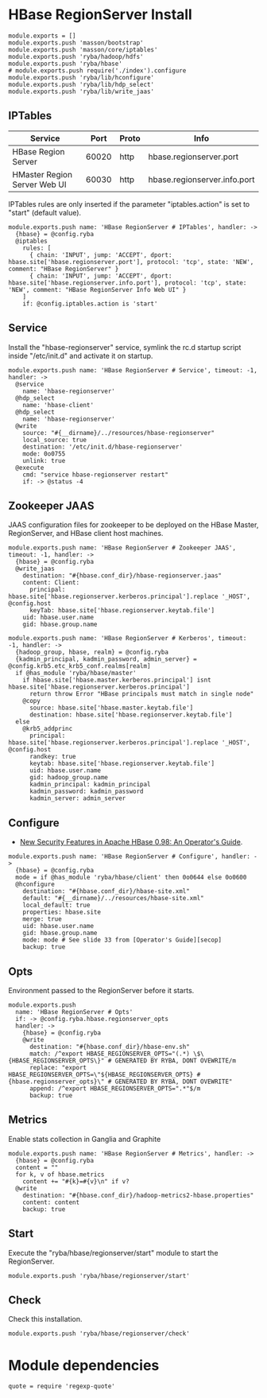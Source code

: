 
# HBase RegionServer Install

    module.exports = []
    module.exports.push 'masson/bootstrap'
    module.exports.push 'masson/core/iptables'
    module.exports.push 'ryba/hadoop/hdfs'
    module.exports.push 'ryba/hbase'
    # module.exports.push require('./index').configure
    module.exports.push 'ryba/lib/hconfigure'
    module.exports.push 'ryba/lib/hdp_select'
    module.exports.push 'ryba/lib/write_jaas'

## IPTables

| Service                      | Port  | Proto | Info                         |
|------------------------------|-------|-------|------------------------------|
| HBase Region Server          | 60020 | http  | hbase.regionserver.port      |
| HMaster Region Server Web UI | 60030 | http  | hbase.regionserver.info.port |

IPTables rules are only inserted if the parameter "iptables.action" is set to
"start" (default value).

    module.exports.push name: 'HBase RegionServer # IPTables', handler: ->
      {hbase} = @config.ryba
      @iptables
        rules: [
          { chain: 'INPUT', jump: 'ACCEPT', dport: hbase.site['hbase.regionserver.port'], protocol: 'tcp', state: 'NEW', comment: "HBase RegionServer" }
          { chain: 'INPUT', jump: 'ACCEPT', dport: hbase.site['hbase.regionserver.info.port'], protocol: 'tcp', state: 'NEW', comment: "HBase RegionServer Info Web UI" }
        ]
        if: @config.iptables.action is 'start'

## Service

Install the "hbase-regionserver" service, symlink the rc.d startup script
inside "/etc/init.d" and activate it on startup.

    module.exports.push name: 'HBase RegionServer # Service', timeout: -1, handler: ->
      @service
        name: 'hbase-regionserver'
      @hdp_select
        name: 'hbase-client'
      @hdp_select
        name: 'hbase-regionserver'
      @write
        source: "#{__dirname}/../resources/hbase-regionserver"
        local_source: true
        destination: '/etc/init.d/hbase-regionserver'
        mode: 0o0755
        unlink: true
      @execute
        cmd: "service hbase-regionserver restart"
        if: -> @status -4

## Zookeeper JAAS

JAAS configuration files for zookeeper to be deployed on the HBase Master,
RegionServer, and HBase client host machines.

    module.exports.push name: 'HBase RegionServer # Zookeeper JAAS', timeout: -1, handler: ->
      {hbase} = @config.ryba
      @write_jaas
        destination: "#{hbase.conf_dir}/hbase-regionserver.jaas"
        content: Client:
          principal: hbase.site['hbase.regionserver.kerberos.principal'].replace '_HOST', @config.host
          keyTab: hbase.site['hbase.regionserver.keytab.file']
        uid: hbase.user.name
        gid: hbase.group.name

    module.exports.push name: 'HBase RegionServer # Kerberos', timeout: -1, handler: ->
      {hadoop_group, hbase, realm} = @config.ryba
      {kadmin_principal, kadmin_password, admin_server} = @config.krb5.etc_krb5_conf.realms[realm]
      if @has_module 'ryba/hbase/master'
        if hbase.site['hbase.master.kerberos.principal'] isnt hbase.site['hbase.regionserver.kerberos.principal']
          return throw Error "HBase principals must match in single node"
        @copy
          source: hbase.site['hbase.master.keytab.file']
          destination: hbase.site['hbase.regionserver.keytab.file']
      else
        @krb5_addprinc
          principal: hbase.site['hbase.regionserver.kerberos.principal'].replace '_HOST', @config.host
          randkey: true
          keytab: hbase.site['hbase.regionserver.keytab.file']
          uid: hbase.user.name
          gid: hadoop_group.name
          kadmin_principal: kadmin_principal
          kadmin_password: kadmin_password
          kadmin_server: admin_server

## Configure

*   [New Security Features in Apache HBase 0.98: An Operator's Guide][secop].

[secop]: http://fr.slideshare.net/HBaseCon/features-session-2

    module.exports.push name: 'HBase RegionServer # Configure', handler: ->
      {hbase} = @config.ryba
      mode = if @has_module 'ryba/hbase/client' then 0o0644 else 0o0600
      @hconfigure
        destination: "#{hbase.conf_dir}/hbase-site.xml"
        default: "#{__dirname}/../resources/hbase-site.xml"
        local_default: true
        properties: hbase.site
        merge: true
        uid: hbase.user.name
        gid: hbase.group.name
        mode: mode # See slide 33 from [Operator's Guide][secop]
        backup: true

## Opts

Environment passed to the RegionServer before it starts.

    module.exports.push
      name: 'HBase RegionServer # Opts'
      if: -> @config.ryba.hbase.regionserver_opts
      handler: ->
        {hbase} = @config.ryba
        @write
          destination: "#{hbase.conf_dir}/hbase-env.sh"
          match: /^export HBASE_REGIONSERVER_OPTS="(.*) \$\{HBASE_REGIONSERVER_OPTS\}" # GENERATED BY RYBA, DONT OVEWRITE/m
          replace: "export HBASE_REGIONSERVER_OPTS=\"${HBASE_REGIONSERVER_OPTS} #{hbase.regionserver_opts}\" # GENERATED BY RYBA, DONT OVEWRITE"
          append: /^export HBASE_REGIONSERVER_OPTS=".*"$/m
          backup: true

## Metrics

Enable stats collection in Ganglia and Graphite

    module.exports.push name: 'HBase RegionServer # Metrics', handler: ->
      {hbase} = @config.ryba
      content = ""
      for k, v of hbase.metrics
        content += "#{k}=#{v}\n" if v?
      @write
        destination: "#{hbase.conf_dir}/hadoop-metrics2-hbase.properties"
        content: content
        backup: true

## Start

Execute the "ryba/hbase/regionserver/start" module to start the RegionServer.

    module.exports.push 'ryba/hbase/regionserver/start'

## Check

Check this installation.

    module.exports.push 'ryba/hbase/regionserver/check'

# Module dependencies

    quote = require 'regexp-quote'
